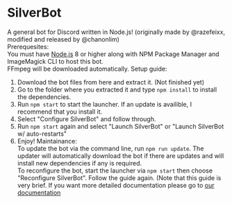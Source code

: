 # SilverBot
A general bot for Discord written in Node.js! (originally made by @razefeixx, modified and released by @chanonlim)  
Prerequesites:  
You must have [Node.js](https://nodejs.org) 8 or higher along with NPM Package Manager and ImageMagick CLI to host this bot.  
FFmpeg will be downloaded automatically.
Setup guide:
1. Download the bot files from here and extract it. (Not finished yet)
2. Go to the folder where you extracted it and type `npm install` to install the dependencies.
3. Run `npm start` to start the launcher. If an update is availible, I recommend that you install it.
4. Select "Configure SilverBot" and follow through.
5. Run `npm start` again and select "Launch SilverBot" or "Launch SilverBot w/ auto-restarts"
6. Enjoy!
Maintainance:  
To update the bot via the command line, run `npm run update`. The updater will automatically download the bot if there are updates and will install new dependencies if any is required.  
To reconfigure the bot, start the launcher via `npm start` then choose "Reconfigure SilverBot". Follow the guide again.
(Note that this guide is very brief. If you want more detailed documentation please go to [our documentation](https://chanonlim.gitbook.io/silverbotv1)
